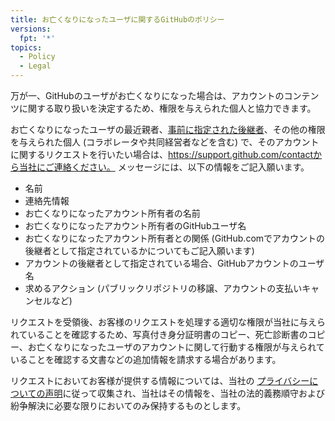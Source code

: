 ```yaml
---
title: お亡くなりになったユーザに関するGitHubのポリシー
versions:
  fpt: '*'
topics:
  - Policy
  - Legal
---
```


万が一、GitHubのユーザがお亡くなりになった場合は、アカウントのコンテンツに関する取り扱いを決定するため、権限を与えられた個人と協力できます。

お亡くなりになったユーザの最近親者、[事前に指定された後継者](/github/setting-up-and-managing-your-github-user-account/maintaining-ownership-continuity-of-your-user-accounts-repositories)、その他の権限を与えられた個人 (コラボレータや共同経営者などを含む) で、そのアカウントに関するリクエストを行いたい場合は、https://support.github.com/contactから当社にご連絡ください。 メッセージには、以下の情報をご記入願います。

- 名前
- 連絡先情報
- お亡くなりになったアカウント所有者の名前
- お亡くなりになったアカウント所有者のGitHubユーザ名
- お亡くなりになったアカウント所有者との関係 (GitHub.comでアカウントの後継者として指定されているかについてもご記入願います)
- アカウントの後継者として指定されている場合、GitHubアカウントのユーザ名
- 求めるアクション (パブリックリポジトリの移譲、アカウントの支払いキャンセルなど)

リクエストを受領後、お客様のリクエストを処理する適切な権限が当社に与えられていることを確認するため、写真付き身分証明書のコピー、死亡診断書のコピー、お亡くなりになったユーザのアカウントに関して行動する権限が与えられていることを確認する文書などの追加情報を請求する場合があります。

リクエストにおいてお客様が提供する情報については、当社の [プライバシーについての声明](/github/site-policy/github-privacy-statement)に従って収集され、当社はその情報を、当社の法的義務順守および紛争解決に必要な限りにおいてのみ保持するものとします。
